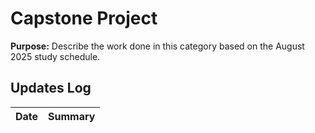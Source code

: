 # Capstone Project
**Purpose:** Describe the work done in this category based on the August 2025 study schedule.

## Updates Log
| Date | Summary |
|------|---------|
